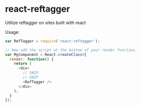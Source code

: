 # react-reftagger
Utilize reftagger on sites built with react 

Usage:

```javascript
var RefTagger = require('react-reftagger');

// Now add the script at the bottom of your render function.
var MyComponent = React.createClass({
  render: function() {
    return (
      <div>
        // SNIP
        // SNIP
        <RefTagger />
      </div>
    );
  }
});
```
